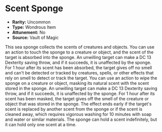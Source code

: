 # Scent Sponge

- **Rarity:** Uncommon
- **Type:** Wondrous Item
- **Attunement:** No
- **Source:** Vault of Magic

This sea sponge collects the scents of creatures and objects. You can use an action to touch the sponge to a creature or object, and the scent of the target is absorbed into the sponge. An unwilling target can make a DC 13 Dexterity saving throw, and if it succeeds, it is unaffected by the sponge. For 1 hour after its scent has been absorbed, the target gives off no smell and can't be detected or tracked by creatures, spells, or other effects that rely on smell to detect or track the target. You can use an action to wipe the sponge on a creature or object, masking its natural scent with the scent stored in the sponge. An unwilling target can make a DC 13 Dexterity saving throw, and if it succeeds, it is unaffected by the sponge. For 1 hour after its scent has been masked, the target gives off the smell of the creature or object that was stored in the sponge. The effect ends early if the target's scent is replaced by another scent from the sponge or if the scent is cleaned away, which requires vigorous washing for 10 minutes with soap and water or similar materials. The sponge can hold a scent indefinitely, but it can hold only one scent at a time.
